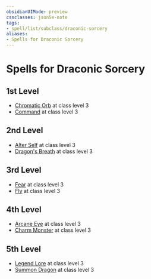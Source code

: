```yaml
---
obsidianUIMode: preview
cssclasses: json5e-note
tags:
- spell/list/subclass/draconic-sorcery
aliases:
- Spells for Draconic Sorcery
---
```

# Spells for Draconic Sorcery

## 1st Level

- [Chromatic Orb](/3-Mechanics/CLI/spells/chromatic-orb-xphb.md "XPHB") at class level 3
- [Command](/3-Mechanics/CLI/spells/command-xphb.md "XPHB") at class level 3

## 2nd Level

- [Alter Self](/3-Mechanics/CLI/spells/alter-self-xphb.md "XPHB") at class level 3
- [Dragon's Breath](/3-Mechanics/CLI/spells/dragons-breath-xphb.md "XPHB") at class level 3

## 3rd Level

- [Fear](/3-Mechanics/CLI/spells/fear-xphb.md "XPHB") at class level 3
- [Fly](/3-Mechanics/CLI/spells/fly-xphb.md "XPHB") at class level 3

## 4th Level

- [Arcane Eye](/3-Mechanics/CLI/spells/arcane-eye-xphb.md "XPHB") at class level 3
- [Charm Monster](/3-Mechanics/CLI/spells/charm-monster-xphb.md "XPHB") at class level 3

## 5th Level

- [Legend Lore](/3-Mechanics/CLI/spells/legend-lore-xphb.md "XPHB") at class level 3
- [Summon Dragon](/3-Mechanics/CLI/spells/summon-dragon-xphb.md "XPHB") at class level 3
